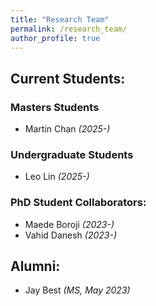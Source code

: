 ```yaml
---
title: "Research Team"
permalink: /research_team/
author_profile: true
---
```

## Current Students:
### Masters Students
- Martin Chan *(2025-)*

### Undergraduate Students
- Leo Lin *(2025-)*

### PhD Student Collaborators:
- Maede Boroji *(2023-)*
- Vahid Danesh *(2023-)*

## Alumni:
- Jay Best *(MS, May 2023)*
